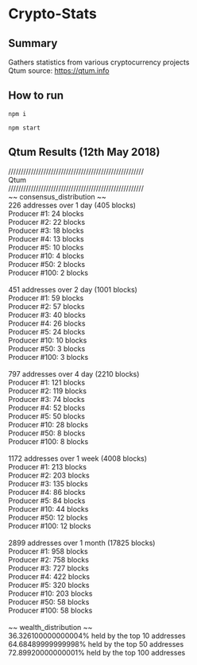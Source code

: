 # Crypto-Stats

## Summary
Gathers statistics from various cryptocurrency projects<br/>
Qtum source: https://qtum.info<br/>

## How to run
`npm i`

`npm start`

##  Qtum Results (12th May 2018)
//////////////////////////////////////////////////////<br/>
Qtum<br/>
//////////////////////////////////////////////////////<br/>
~~ consensus_distribution ~~<br/>
226 addresses over 1 day (405 blocks)<br/>
Producer #1: 24 blocks<br/>
Producer #2: 22 blocks<br/>
Producer #3: 18 blocks<br/>
Producer #4: 13 blocks<br/>
Producer #5: 10 blocks<br/>
Producer #10: 4 blocks<br/>
Producer #50: 2 blocks<br/>
Producer #100: 2 blocks<br/>
<br/>
451 addresses over 2 day (1001 blocks)<br/>
Producer #1: 59 blocks<br/>
Producer #2: 57 blocks<br/>
Producer #3: 40 blocks<br/>
Producer #4: 26 blocks<br/>
Producer #5: 24 blocks<br/>
Producer #10: 10 blocks<br/>
Producer #50: 3 blocks<br/>
Producer #100: 3 blocks<br/>
<br/>
797 addresses over 4 day (2210 blocks)<br/>
Producer #1: 121 blocks<br/>
Producer #2: 119 blocks<br/>
Producer #3: 74 blocks<br/>
Producer #4: 52 blocks<br/>
Producer #5: 50 blocks<br/>
Producer #10: 28 blocks<br/>
Producer #50: 8 blocks<br/>
Producer #100: 8 blocks<br/>
<br/>
1172 addresses over 1 week (4008 blocks)<br/>
Producer #1: 213 blocks<br/>
Producer #2: 203 blocks<br/>
Producer #3: 135 blocks<br/>
Producer #4: 86 blocks<br/>
Producer #5: 84 blocks<br/>
Producer #10: 44 blocks<br/>
Producer #50: 12 blocks<br/>
Producer #100: 12 blocks<br/>
<br/>
2899 addresses over 1 month (17825 blocks)<br/>
Producer #1: 958 blocks<br/>
Producer #2: 758 blocks<br/>
Producer #3: 727 blocks<br/>
Producer #4: 422 blocks<br/>
Producer #5: 320 blocks<br/>
Producer #10: 203 blocks<br/>
Producer #50: 58 blocks<br/>
Producer #100: 58 blocks<br/>
<br/>
~~ wealth_distribution ~~<br/>
36.326100000000004% held by the top 10 addresses<br/>
64.68489999999998% held by the top 50 addresses<br/>
72.89920000000001% held by the top 100 addresses<br/>
